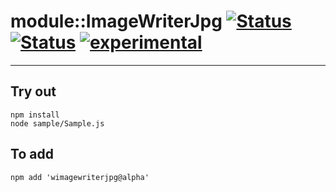 
# module::ImageWriterJpg [![Status](https://img.shields.io/circleci/build/github/Wandalen/wImageWriterJpg?label=Test&logo=Test)](https://circleci.com/gh/Wandalen/wImageWriterJpg) [![Status](https://github.com/Wandalen/wImageWriterJpg/workflows/Test/badge.svg)](https://github.com/Wandalen/wImageWriterJpg/actions?query=workflow%3ATest) [![experimental](https://img.shields.io/badge/stability-experimental-orange.svg)](https://github.com/emersion/stability-badges#experimental)

___

## Try out
```
npm install
node sample/Sample.js
```

## To add
```
npm add 'wimagewriterjpg@alpha'
```

